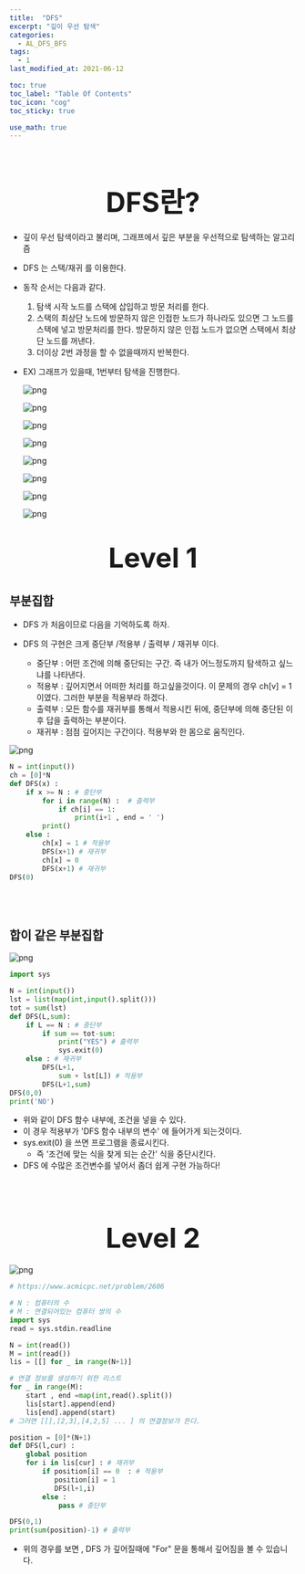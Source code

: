 ```yaml
---
title:  "DFS"
excerpt: "깊이 우선 탐색"
categories:
  - AL_DFS_BFS
tags:
  - 1
last_modified_at: 2021-06-12

toc: true
toc_label: "Table Of Contents"
toc_icon: "cog"
toc_sticky: true

use_math: true
---
```


<br>

# <center><font size="15">DFS란?</font></center>

- 깊이 우선 탐색이라고 불리며, 그래프에서 깊은 부분을 우선적으로 탐색하는 알고리즘

- DFS 는  스택/재귀 를 이용한다.

- 동작 순서는 다음과 같다.

  1. 탐색 시작 노드를 스택에 삽입하고 방문 처리를 한다.
  2. 스택의 최상단 노드에 방문하지 않은 인접한 노드가 하나라도 있으면 그 노드를 스택에 넣고 방문처리를 한다. 방문하지 않은 인접 노드가 없으면 스택에서 최상단 노드를 꺼낸다.
  3. 더이상 2번 과정을 할 수 없을때까지 반복한다.

- EX) 그래프가 있을때, 1번부터 탐색을 진행한다. 

  ![png](/assets/images/{Py_Basic}/2_1.JPG)

  ![png](/assets/images/{Py_Basic}/2_2.JPG)

  ![png](/assets/images/{Py_Basic}/2_3.JPG)

  ![png](/assets/images/{Py_Basic}/2_4.JPG)

  ![png](/assets/images/{Py_Basic}/2_5.JPG)

  ![png](/assets/images/{Py_Basic}/2_6.JPG)

  ![png](/assets/images/{Py_Basic}/2_7.JPG)

  ![png](/assets/images/{Py_Basic}/2_8.JPG)



# <center><font size="15">Level 1</font></center>

## 부분집합

- DFS 가 처음이므로 다음을 기억하도록 하자.

- DFS 의 구현은 크게 중단부 /적용부 / 출력부 / 재귀부 이다.
  - 중단부 : 어떤 조건에 의해 중단되는 구간. 즉 내가 어느정도까지 탐색하고 싶느냐를 나타낸다.
  - 적용부 : 깊어지면서 어떠한 처리를 하고싶을것이다. 이 문제의 경우 ch[v] = 1 이였다. 그러한 부분을 적용부라 하겠다.
  - 출력부 : 모든 함수를 재귀부를 통해서 적용시킨 뒤에, 중단부에 의해 중단된 이후 답을 출력하는 부분이다. 
  - 재귀부 : 점점 깊어지는 구간이다. 적용부와 한 몸으로 움직인다.

![png](/assets/images/Py_Algorithm/5_1.png)

```python
N = int(input())
ch = [0]*N
def DFS(x) :
    if x >= N : # 중단부
        for i in range(N) :  # 츨력부
            if ch[i] == 1:
                print(i+1 , end = ' ')
        print()
    else :
        ch[x] = 1 # 적용부
        DFS(x+1) # 재귀부
        ch[x] = 0 
        DFS(x+1) # 재귀부
DFS(0)
```

<br>

<br>

## 합이 같은 부분집합

![png](/assets/images/Py_Algorithm/5_2.png)

```python
import sys

N = int(input())
lst = list(map(int,input().split()))
tot = sum(lst)
def DFS(L,sum):
    if L == N : # 중단부 
        if sum == tot-sum:
            print("YES") # 출력부
            sys.exit(0) 
    else : # 재귀부
        DFS(L+1,
            sum + lst[L]) # 적용부 
        DFS(L+1,sum) 
DFS(0,0)
print('NO')
```

- 위와 같이 DFS 함수 내부에, 조건을 넣을 수 있다. 
- 이 경우 적용부가 'DFS 함수 내부의 변수' 에 들어가게 되는것이다.
- sys.exit(0) 을 쓰면 프로그램을 종료시킨다. 
  - 즉 '조건에 맞는 식을 찾게 되는 순간' 식을 중단시킨다.
- DFS 에 수많은 조건변수를 넣어서 좀더 쉽게 구현 가능하다!

<br>

<br>

# <center><font size="15"> Level 2 </font></center>

![png](/assets/images/Py_Algorithm/5_3.png)

```python
# https://www.acmicpc.net/problem/2606

# N : 컴퓨터의 수
# M : 연결되어있는 컴퓨터 쌍의 수
import sys
read = sys.stdin.readline

N = int(read())
M = int(read())
lis = [[] for _ in range(N+1)]

# 연결 정보를 생성하기 위한 리스트
for _ in range(M):
    start , end =map(int,read().split())
    lis[start].append(end)
    lis[end].append(start)
# 그러면 [[],[2,3],[4,2,5] ... ] 의 연결정보가 뜬다.

position = [0]*(N+1)
def DFS(l,cur) :
    global position
    for i in lis[cur] : # 재귀부
        if position[i] == 0  : # 적용부
           position[i] = 1 
           DFS(l+1,i)
        else : 
            pass # 중단부 

DFS(0,1)
print(sum(position)-1) # 출력부
```

- 위의 경우를 보면 , DFS 가 깊어질때에 "For" 문을 통해서 깊어짐을 볼 수 있습니다. 


